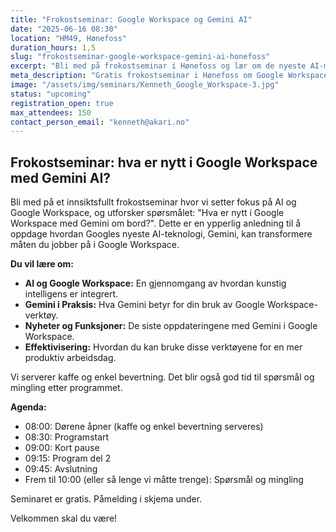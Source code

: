 ```yaml
---
title: "Frokostseminar: Google Workspace og Gemini AI"
date: "2025-06-16 08:30"
location: "HM49, Hønefoss"
duration_hours: 1,5
slug: "frokostseminar-google-workspace-gemini-ai-honefoss"
excerpt: "Bli med på frokostseminar i Hønefoss og lær om de nyeste AI-mulighetene i Google Workspace med Gemini. Se hvordan du kan jobbe smartere!"
meta_description: "Gratis frokostseminar i Hønefoss om Google Workspace og Gemini AI. Oppdag hva som er nytt og hvordan AI kan effektivisere din arbeidshverdag."
image: "/assets/img/seminars/Kenneth_Google_Workspace-3.jpg"
status: "upcoming"
registration_open: true
max_attendees: 150
contact_person_email: "kenneth@akari.no"
---
```


## Frokostseminar: hva er nytt i Google Workspace med Gemini AI?

Bli med på et innsiktsfullt frokostseminar hvor vi setter fokus på AI og Google Workspace, og utforsker spørsmålet: "Hva er nytt i Google Workspace med Gemini om bord?". Dette er en ypperlig anledning til å oppdage hvordan Googles nyeste AI-teknologi, Gemini, kan transformere måten du jobber på i Google Workspace.

**Du vil lære om:**

* **AI og Google Workspace:** En gjennomgang av hvordan kunstig intelligens er integrert.
* **Gemini i Praksis:** Hva Gemini betyr for din bruk av Google Workspace-verktøy.
* **Nyheter og Funksjoner:** De siste oppdateringene med Gemini i Google Workspace.
* **Effektivisering:** Hvordan du kan bruke disse verktøyene for en mer produktiv arbeidsdag.

Vi serverer kaffe og enkel bevertning. Det blir også god tid til spørsmål og mingling etter programmet.

**Agenda:**

* 08:00: Dørene åpner (kaffe og enkel bevertning serveres)
* 08:30: Programstart
* 09:00: Kort pause
* 09:15: Program del 2
* 09:45: Avslutning
* Frem til 10:00 (eller så lenge vi måtte trenge): Spørsmål og mingling

Seminaret er gratis. Påmelding i skjema under.

Velkommen skal du være!
